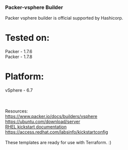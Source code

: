### Packer-vsphere Builder

Packer vsphere builder is official supported by Hashicorp. 

# Tested on: <br>
Packer - 1.7.6 <br>
Packer - 1.7.8 <br>

# Platform: <br>
vSphere - 6.7 <br>
<br>
<br>
<br>
Resources: <br>
https://www.packer.io/docs/builders/vsphere <br>
https://ubuntu.com/download/server <br>
<a href="https://access.redhat.com/documentation/en-us/red_hat_enterprise_linux/8/html/performing_an_advanced_rhel_installation/creating-kickstart-files_installing-rhel-as-an-experienced-user">RHEL kickstart documentation</a> <br>
https://access.redhat.com/labsinfo/kickstartconfig <br>
<br>
These templates are ready for use with Terraform. :)

